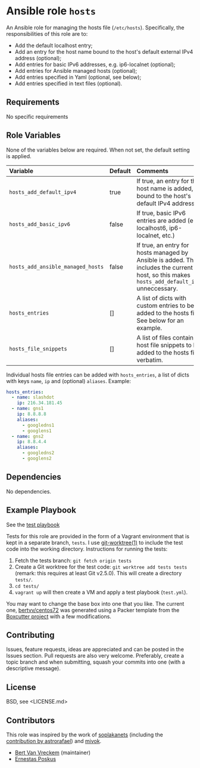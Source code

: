 # Ansible role `hosts`

An Ansible role for managing the hosts file (`/etc/hosts`). Specifically, the responsibilities of this role are to:

- Add the default localhost entry;
- Add an entry for the host name bound to the host's default external IPv4 address (optional);
- Add entries for basic IPv6 addresses, e.g. ip6-localnet (optional);
- Add entries for Ansible managed hosts (optional);
- Add entries specified in Yaml (optional, see below);
- Add entries specified in text files (optional).

## Requirements

No specific requirements

## Role Variables

None of the variables below are required. When not set, the default setting is applied.

| Variable                          | Default | Comments                                                                                                                                      |
| :---                              | :---    | :---                                                                                                                                          |
| `hosts_add_default_ipv4`          | true    | If true, an entry for the host name is added, bound to the host's default IPv4 address.                                                       |
| `hosts_add_basic_ipv6`            | false   | If true, basic IPv6 entries are added (e.g. localhost6, ip6-localnet, etc.)                                                                   |
| `hosts_add_ansible_managed_hosts` | false   | If true, an entry for hosts managed by Ansible is added. This includes the current host, so this makes `hosts_add_default_ipv4` unneccessary. |
| `hosts_entries`                   | []      | A list of dicts with custom entries to be added to the hosts file. See below for an example.                                                  |
| `hosts_file_snippets`             | []      | A list of files containing host file snippets to be added to the hosts file verbatim.                                                         |

Individual hosts file entries can be added with `hosts_entries`, a list of dicts with keys `name`, `ip` and (optional) `aliases`. Example:

```Yaml
hosts_entries:
  - name: slashdot
    ip: 216.34.181.45
  - name: gns1
    ip: 8.8.8.8
    aliases:
      - googledns1
      - googlens1
  - name: gns2
    ip: 8.8.4.4
    aliases:
      - googledns2
      - googlens2
```

## Dependencies

No dependencies.

## Example Playbook

See the [test playbook](https://github.com/bertvv/ansible-role-hosts/blob/tests/test.yml)

Tests for this role are provided in the form of a Vagrant environment that is kept in a separate branch, `tests`. I use [git-worktree(1)](https://git-scm.com/docs/git-worktree) to include the test code into the working directory. Instructions for running the tests:

1. Fetch the tests branch: `git fetch origin tests`
2. Create a Git worktree for the test code: `git worktree add tests tests` (remark: this requires at least Git v2.5.0). This will create a directory `tests/`.
3. `cd tests/`
4. `vagrant up` will then create a VM and apply a test playbook (`test.yml`).

You may want to change the base box into one that you like. The current one, [bertvv/centos72](https://atlas.hashicorp.com/bertvv/boxes/centos72) was generated using a Packer template from the [Boxcutter project](https://github.com/boxcutter/centos) with a few modifications.

## Contributing

Issues, feature requests, ideas are appreciated and can be posted in the Issues section. Pull requests are also very welcome. Preferably, create a topic branch and when submitting, squash your commits into one (with a descriptive message).

## License

BSD, see <LICENSE.md>

## Contributors

This role was inspired by the work of [soplakanets](https://github.com/soplakanets/ansible-role-hosts/) (including the [contribution by astrorafael](https://github.com/soplakanets/ansible-role-hosts/pull/1/files)) and [mivok](https://github.com/mivok/ansible-hosts/).

- [Bert Van Vreckem](https://github.com/bertvv/) (maintainer)
- [Ernestas Poskus](https://github.com/ernestas-poskus)

